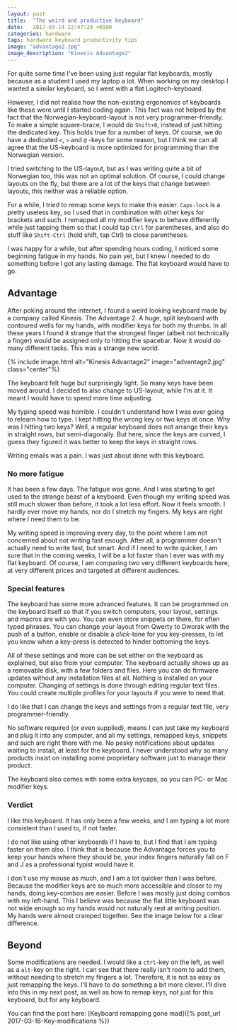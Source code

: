 ```yaml
---
layout: post
title:  "The weird and productive keyboard"
date:   2017-03-14 22:47:20 +0100
categories: hardware
tags: hardware keyboard productivity tips
image: "advantage2.jpg"
image_description: "Kinesis Advantage2"
---
```


For quite some time I've been using just regular flat keyboards, mostly because as a student I used my laptop a lot. When working on my desktop I wanted a similar keyboard, so I went with a flat Logitech-keyboard.

However, I did not realise how the non-existing ergonomics of keyboards like these were until I started coding again. This fact was not helped by the fact that the Norwegian-keyboard-layout is not very programmer-friendly. To make a simple square-brace, I would do `Shift+8`, instead of just hitting the dedicated key.  This holds true for a number of keys. Of course, we do have a dedicated `<`, `>` and `@` -keys for some reason, but I think we can all agree that the US-keyboard is more optimized for programming than the Norwegian version.

I tried switching to the US-layout, but as I was writing quite a bit of Norwegian too, this was not an optimal solution. Of course, I could change layouts on the fly, but there are a lot of the keys that change between layouts, this neither was a reliable option.

For a while, I tried to remap some keys to make this easier. `Caps-lock` is a pretty useless key, so I used that in combination with other keys for brackets and such. I remapped all my modifier keys to behave differently while just tapping them so that I could tap `Ctrl` for parentheses, and also do stuff like `Shift-Ctrl` (hold shift, tap Ctrl) to close parentheses.

I was happy for a while, but after spending hours coding, I noticed some beginning fatigue in my hands. No pain yet, but I knew I needed to do something before I got any lasting damage. The flat keyboard would have to go.

## Advantage

After poking around the internet, I found a weird looking keyboard made by a company called Kinesis. The Advantage 2. A huge, split keyboard with contoured wells for my hands, with modifier keys for both my thumbs. In all these years I found it strange that the strongest finger (albeit not technically a finger) would be assigned only to hitting the spacebar. Now it would do many different tasks. This was a strange new world.

{% include image.html alt="Kinesis Advantage2" image="advantage2.jpg"  class="center"%}


<!-- ### First impressions: Terrible, utterly terrible -->

The keyboard felt huge but surprisingly light. So many keys have been moved around. I decided to also change to US-layout, while I'm at it. It meant I would have to spend more time adjusting.

My typing speed was horrible. I couldn't understand how I was ever going to relearn how to type. I kept hitting the wrong key or two keys at once. Why was I hitting two keys? Well, a regular keyboard does not arrange their keys in straight rows, but semi-diagonally. But here, since the keys are curved, I guess they figured it was better to keep the keys in straight rows.

Writing emails was a pain. I was just about done with this keyboard.

### No more fatigue

It has been a few days. The fatigue was gone. And I was starting to get used to the strange beast of a keyboard. Even though my writing speed was still much slower than before, it took a lot less effort. Now it feels smooth. I hardly ever move my hands, nor do I stretch my fingers. My keys are right where I need them to be.

My writing speed is improving every day, to the point where I am not concerned about not writing fast enough. After all, a programmer doesn't actually need to write fast, but smart. And if I need to write quicker, I am sure that in the coming weeks, I will be a lot faster than I ever was with my flat keyboard. Of course, I am comparing two very different keyboards here, at very different prices and targeted at different audiences.

### Special features

The keyboard has some more advanced features. It can be programmed on the keyboard itself so that if you switch computers, your layout, settings and macros are with you. You can even store snippets on there, for often typed phrases. You can change your layout from Qwerty to Dworak with the push of a button, enable or disable a _click_-tone for you key-presses, to let you know when a key-press is detected to hinder bottoming the keys.

All of these settings and more can be set either on the keyboard as explained, but also from your computer. The keyboard actually shows up as a removable disk, with a few folders and files. Here you can do firmware updates without any installation files at all. Nothing is installed on your computer. Changing of settings is done through editing regular text files. You could create multiple profiles for your layouts if you were to need that.

I do like that I can change the keys and settings from a regular text file, very programmer-friendly.

No software required (or even supplied), means I can just take my keyboard and plug it into any computer, and all my settings, remapped keys, snippets and such are right there with me. No pesky notifications about updates waiting to install, at least for the keyboard. I never understood why so many products insist on installing some proprietary software just to manage their product.

The keyboard also comes with some extra keycaps, so you can PC- or Mac modifier keys.

### Verdict

I like this keyboard. It has only been a few weeks, and I am typing a lot more consistent than I used to, if not faster.

I do not like using other keyboards if I have to, but I find that I am typing faster on them also. I think that is because the Advantage forces you to keep your hands where they should be, your index fingers naturally fall on F and J as a professional typist would have it.

I don't use my mouse as much, and I am a lot quicker than I was before. Because the modifier keys are so much more accessible and closer to my hands, doing key-combos are easier. Before I was mostly just doing combos with my left-hand. This I believe was because the flat little keyboard was not wide enough so my hands would not naturally rest at writing position. My hands were almost cramped together. See the image below for a clear difference.

<!-- TODO: Insert picture of both keyboards with hands on them, -->

## Beyond
Some modifications are needed. I would like a `ctrl`-key on the left, as well as a `alt`-key on the right. I can see that there really isn't room to add them, without needing to stretch my fingers a lot. Therefore, it is not as easy as just remapping the keys. I'll have to do something a bit more clever. I'll dive into this in my next post, as well as how to remap keys, not just for this keyboard, but for any keyboard.

You can find the post here: [Keyboard remapping gone mad]({% post_url 2017-03-16-Key-modifications %})
